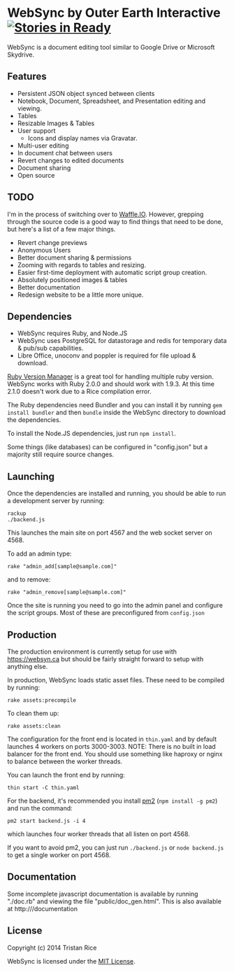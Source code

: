 WebSync by Outer Earth Interactive [![Stories in Ready](https://badge.waffle.io/d4l3k/WebSync.png?label=ready)](https://waffle.io/d4l3k/WebSync)  
============
WebSync is a document editing tool similar to Google Drive or Microsoft Skydrive.

Features
----
* Persistent JSON object synced between clients
* Notebook, Document, Spreadsheet, and Presentation editing and viewing.
* Tables
* Resizable Images & Tables
* User support
    - Icons and display names via Gravatar.
* Multi-user editing
* In document chat between users
* Revert changes to edited documents
* Document sharing
* Open source

TODO
----
I'm in the process of switching over to [Waffle.IO](https://waffle.io/d4l3k/WebSync). However, grepping through the source code is a good way to find things that need to be done, but here's a list of a few major things.
* Revert change previews
* Anonymous Users
* Better document sharing & permissions
* Zooming with regards to tables and resizing.
* Easier first-time deployment with automatic script group creation.
* Absolutely positioned images & tables
* Better documentation
* Redesign website to be a little more unique.

Dependencies
----
* WebSync requires Ruby, and Node.JS
* WebSync uses PostgreSQL for datastorage and redis for temporary data & pub/sub capabilities.
* Libre Office, unoconv and poppler is required for file upload & download.

[Ruby Version Manager](https://rvm.io/) is a great tool for handling multiple ruby version. WebSync works with Ruby 2.0.0 and should work with 1.9.3. At this time 2.1.0 doesn't work due to a Rice compilation error.

The Ruby dependencies need Bundler and you can install it by running `gem install bundler` and then `bundle` inside the WebSync directory to download the dependencies.

To install the Node.JS dependencies, just run `npm install`.

Some things (like databases) can be configured in "config.json" but a majority still require source changes.

Launching
----
Once the dependencies are installed and running, you should be able to run a development server by running:
```
rackup
./backend.js
```

This launches the main site on port 4567 and the web socket server on 4568.

To add an admin type:
```
rake "admin_add[sample@sample.com]"
```
and to remove:
```
rake "admin_remove[sample@sample.com]"
```

Once the site is running you need to go into the admin panel and configure the script groups. Most of these are preconfigured from `config.json`

Production
----

The production environment is currently setup for use with https://websyn.ca but should be fairly straight forward to setup with anything else.

In production, WebSync loads static asset files. These need to be compiled by running:
```
rake assets:precompile
```
To clean them up:
```
rake assets:clean
```

The configuration for the front end is located in `thin.yaml` and by default launches 4 workers on ports 3000-3003. NOTE: There is no built in load balancer for the front end. You should use something like haproxy or nginx to balance between the worker threads.

You can launch the front end by running:
```
thin start -C thin.yaml
```

For the backend, it's recommended you install [pm2](https://github.com/Unitech/pm2) (`npm install -g pm2`) and run the command:
```
pm2 start backend.js -i 4
```
which launches four worker threads that all listen on port 4568.

If you want to avoid pm2, you can just run `./backend.js` or `node backend.js` to get a single worker on port 4568.


Documentation
----

Some incomplete javascript documentation is available by running "./doc.rb" and viewing the file "public/doc_gen.html". This is also available at http://<WebSync URL>/documentation


License
----
Copyright (c) 2014 Tristan Rice

WebSync is licensed under the [MIT License](http://opensource.org/licenses/MIT).
